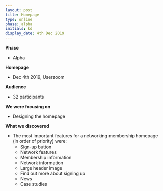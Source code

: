 ```yaml
---
layout: post
title: Homepage
type: online
phase: alpha
initials: kd
display_date: 4th Dec 2019
---
```

**Phase**
- Alpha

**Homepage**
- Dec 4th 2019,  Userzoom

**Audience**
- 32 participants

**We were focusing on**
- Designing the homepage

**What we discovered**
- The most important features for a networking membership homepage (in order of priority) were:
  - Sign-up button
  - Network features
  - Membership information
  - Network information
  - Large header image
  - Find out more about signing up
  - News
  - Case studies

<!--more-->
